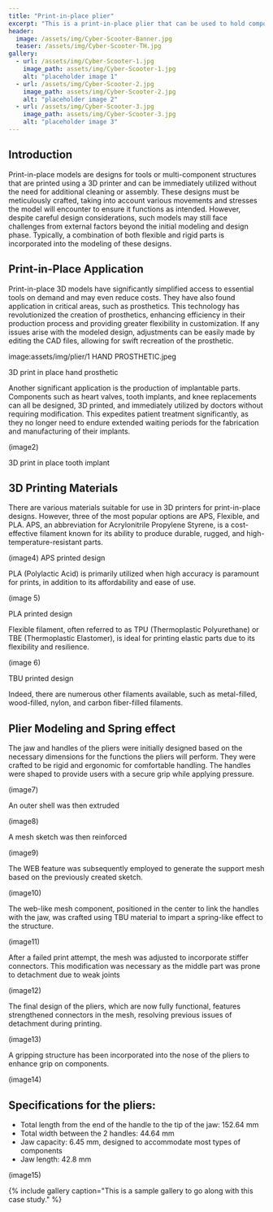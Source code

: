 ```yaml
---
title: "Print-in-place plier"
excerpt: "This is a print-in-place plier that can be used to hold components"
header:
  image: /assets/img/Cyber-Scooter-Banner.jpg
  teaser: /assets/img/Cyber-Scooter-TH.jpg
gallery:
  - url: /assets/img/Cyber-Scooter-1.jpg
    image_path: assets/img/Cyber-Scooter-1.jpg
    alt: "placeholder image 1"
  - url: /assets/img/Cyber-Scooter-2.jpg
    image_path: assets/img/Cyber-Scooter-2.jpg
    alt: "placeholder image 2"
  - url: /assets/img/Cyber-Scooter-3.jpg
    image_path: assets/img/Cyber-Scooter-3.jpg
    alt: "placeholder image 3"
---
```

## Introduction

Print-in-place models are designs for tools or multi-component structures that are printed using a 3D printer and can be immediately utilized without the need for additional cleaning or assembly. These designs must be meticulously crafted, taking into account various movements and stresses the model will encounter to ensure it functions as intended. However, despite careful design considerations, such models may still face challenges from external factors beyond the initial modeling and design phase. Typically, a combination of both flexible and rigid parts is incorporated into the modeling of these designs.

## Print-in-Place Application
Print-in-place 3D models have significantly simplified access to essential tools on demand and may even reduce costs. They have also found application in critical areas, such as prosthetics.
This technology has revolutionized the creation of prosthetics, enhancing efficiency in their production process and providing greater flexibility in customization. If any issues arise with the modeled design, adjustments can be easily made by editing the CAD files, allowing for swift recreation of the prosthetic.

 image:assets/img/plier/1 HAND PROSTHETIC.jpeg

3D print in place hand prosthetic

Another significant application is the production of implantable parts. Components such as heart valves, tooth implants, and knee replacements can all be designed, 3D printed, and immediately utilized by doctors without requiring modification. This expedites patient treatment significantly, as they no longer need to endure extended waiting periods for the fabrication and manufacturing of their implants.

(image2)

3D print in place tooth implant

## 3D Printing Materials

There are various materials suitable for use in 3D printers for print-in-place designs. However, three of the most popular options are APS, Flexible, and PLA.
APS, an abbreviation for Acrylonitrile Propylene Styrene, is a cost-effective filament known for its ability to produce durable, rugged, and high-temperature-resistant parts.

(image4)
APS printed design



PLA (Polylactic Acid) is primarily utilized when high accuracy is paramount for prints, in addition to its affordability and ease of use.

 (image 5)


PLA printed design


Flexible filament, often referred to as TPU (Thermoplastic Polyurethane) or TBE (Thermoplastic Elastomer), is ideal for printing elastic parts due to its flexibility and resilience.


(image 6)


TBU printed design

Indeed, there are numerous other filaments available, such as metal-filled, wood-filled, nylon, and carbon fiber-filled filaments.

## Plier Modeling and Spring effect

The jaw and handles of the pliers were initially designed based on the necessary dimensions for the functions the pliers will perform. They were crafted to be rigid and ergonomic for comfortable handling. The handles were shaped to provide users with a secure grip while applying pressure.

(image7)


An outer shell  was then extruded 

 (image8)

A mesh sketch was then reinforced 
 

(image9)


The WEB feature was subsequently employed to generate the support mesh based on the previously created sketch.


(image10)
 


The web-like mesh component, positioned in the center to link the handles with the jaw, was crafted using TBU material to impart a spring-like effect to the structure.

(image11)

After a failed print attempt, the mesh was adjusted to incorporate stiffer connectors. This modification was necessary as the middle part was prone to detachment due to weak joints 


(image12)


The final design of the pliers, which are now fully functional, features strengthened connectors in the mesh, resolving previous issues of detachment during printing. 

(image13)

A gripping structure has been incorporated into the nose of the pliers to enhance grip on components.

 (image14)



## Specifications for the pliers:
*	Total length from the end of the handle to the tip of the jaw: 152.64 mm
*	Total width between the 2 handles: 44.64 mm
*	Jaw capacity: 6.45 mm, designed to accommodate most types of components
*	Jaw length: 42.8 mm

 
(image15)

{% include gallery caption="This is a sample gallery to go along with this case study." %}
